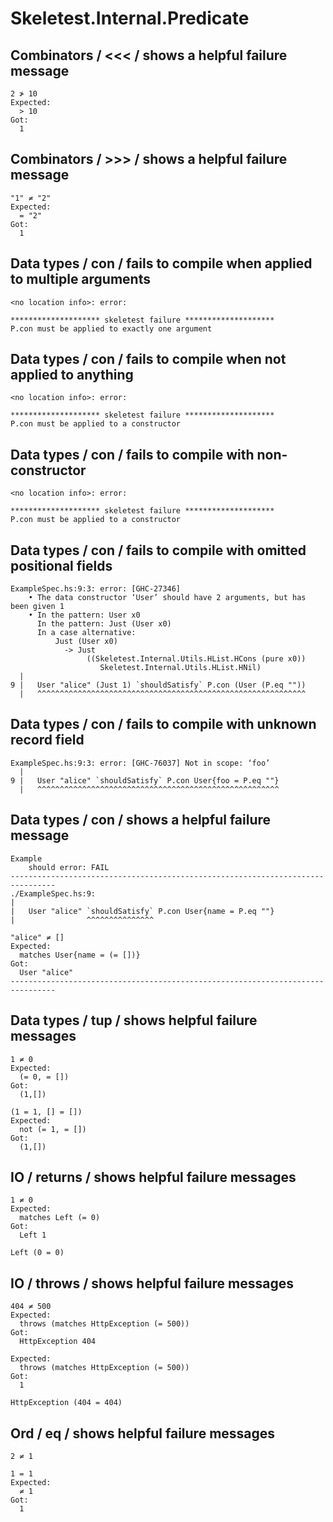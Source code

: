 # Skeletest.Internal.Predicate

## Combinators / <<< / shows a helpful failure message

```
2 ≯ 10
Expected:
  > 10
Got:
  1
```

## Combinators / >>> / shows a helpful failure message

```
"1" ≠ "2"
Expected:
  = "2"
Got:
  1
```

## Data types / con / fails to compile when applied to multiple arguments

```
<no location info>: error:
    
******************** skeletest failure ********************
P.con must be applied to exactly one argument
```

## Data types / con / fails to compile when not applied to anything

```
<no location info>: error:
    
******************** skeletest failure ********************
P.con must be applied to a constructor
```

## Data types / con / fails to compile with non-constructor

```
<no location info>: error:
    
******************** skeletest failure ********************
P.con must be applied to a constructor
```

## Data types / con / fails to compile with omitted positional fields

```
ExampleSpec.hs:9:3: error: [GHC-27346]
    • The data constructor ‘User’ should have 2 arguments, but has been given 1
    • In the pattern: User x0
      In the pattern: Just (User x0)
      In a case alternative:
          Just (User x0)
            -> Just
                 ((Skeletest.Internal.Utils.HList.HCons (pure x0))
                    Skeletest.Internal.Utils.HList.HNil)
  |
9 |   User "alice" (Just 1) `shouldSatisfy` P.con (User (P.eq ""))
  |   ^^^^^^^^^^^^^^^^^^^^^^^^^^^^^^^^^^^^^^^^^^^^^^^^^^^^^^^^^^^^
```

## Data types / con / fails to compile with unknown record field

```
ExampleSpec.hs:9:3: error: [GHC-76037] Not in scope: ‘foo’
  |
9 |   User "alice" `shouldSatisfy` P.con User{foo = P.eq ""}
  |   ^^^^^^^^^^^^^^^^^^^^^^^^^^^^^^^^^^^^^^^^^^^^^^^^^^^^^^
```

## Data types / con / shows a helpful failure message

```
Example
    should error: FAIL
--------------------------------------------------------------------------------
./ExampleSpec.hs:9:
|
|   User "alice" `shouldSatisfy` P.con User{name = P.eq ""}
|                ^^^^^^^^^^^^^^^

"alice" ≠ []
Expected:
  matches User{name = (= [])}
Got:
  User "alice"
--------------------------------------------------------------------------------
```

## Data types / tup / shows helpful failure messages

```
1 ≠ 0
Expected:
  (= 0, = [])
Got:
  (1,[])
```

```
(1 = 1, [] = [])
Expected:
  not (= 1, = [])
Got:
  (1,[])
```

## IO / returns / shows helpful failure messages

```
1 ≠ 0
Expected:
  matches Left (= 0)
Got:
  Left 1
```

```
Left (0 = 0)
```

## IO / throws / shows helpful failure messages

```
404 ≠ 500
Expected:
  throws (matches HttpException (= 500))
Got:
  HttpException 404
```

```
Expected:
  throws (matches HttpException (= 500))
Got:
  1
```

```
HttpException (404 = 404)
```

## Ord / eq / shows helpful failure messages

```
2 ≠ 1
```

```
1 = 1
Expected:
  ≠ 1
Got:
  1
```
